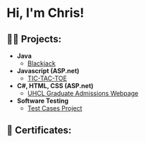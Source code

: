 <h1>Hi, I'm Chris!</h1>

<h2>👨‍💻 Projects:</h2>

- <b>Java</b>
  - [Blackjack](https://github.com/Chrisalaniz/Blackjack)
- <b>Javascript (ASP.net)</b>
  - [TIC-TAC-TOE](https://github.com/Chrisalaniz/TIC-TAC-TOE)
- <b>C#, HTML, CSS (ASP.net)</b>
  - [UHCL Graduate Admissions Webpage](https://github.com/Chrisalaniz/UHCL-Graduate-Admissions-Webpage)
- <b>Software Testing</b>
  - [Test Cases Project](https://github.com/Chrisalaniz/Test-Cases-for-Mobile-App)

<h2>📄 Certificates:</h2>
